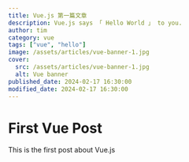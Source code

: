 ```yaml
---
title: Vue.js 第一篇文章
description: Vue.js says 「 Hello World 」 to you.
author: tim
category: vue
tags: ["vue", "hello"]
image: /assets/articles/vue-banner-1.jpg
cover:
  src: /assets/articles/vue-banner-1.jpg
  alt: Vue banner
published_date: 2024-02-17 16:30:00
modified_date: 2024-02-17 16:30:00
---
```


# First Vue Post

This is the first post about Vue.js
